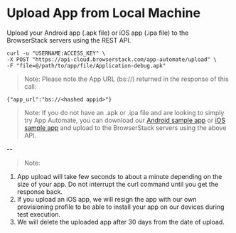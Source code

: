 # Upload App from Local Machine 


Upload your Android app (.apk file) or iOS app (.ipa file) to the BrowserStack servers using the REST API.

```
curl -u "USERNAME:ACCESS_KEY" \
-X POST "https://api-cloud.browserstack.com/app-automate/upload" \
-F "file=@/path/to/app/file/Application-debug.apk"
```

>Note: Please note the App URL (bs://<hashed appid>) returned in the response of this call:

```
{"app_url":"bs://<hashed appid>"}
```
> Note: If you do not have an .apk or .ipa file and are looking to simply try App Automate, you can download our [Android sample app](https://www.browserstack.com/app-automate/sample-apps/android/WikipediaSample.apk) or [iOS sample app](https://www.browserstack.com/app-automate/sample-apps/ios/BStackSampleApp.ipa) and upload to the BrowserStack servers using the above API.


--

> Note: 
1. App upload will take few seconds to about a minute depending on the size of your app. Do not interrupt the curl command until you get the response back.
2. If you upload an iOS app, we will resign the app with our own provisioning profile to be able to install your app on our devices during test execution.
3. We will delete the uploaded app after 30 days from the date of upload.

